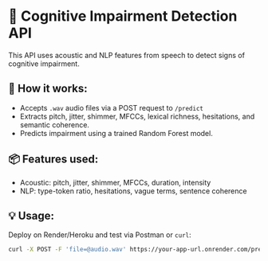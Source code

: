 # 🧠 Cognitive Impairment Detection API

This API uses acoustic and NLP features from speech to detect signs of cognitive impairment.

## 🚀 How it works:
- Accepts `.wav` audio files via a POST request to `/predict`
- Extracts pitch, jitter, shimmer, MFCCs, lexical richness, hesitations, and semantic coherence.
- Predicts impairment using a trained Random Forest model.

## 📦 Features used:
- Acoustic: pitch, jitter, shimmer, MFCCs, duration, intensity
- NLP: type-token ratio, hesitations, vague terms, sentence coherence

## 💡 Usage:
Deploy on Render/Heroku and test via Postman or `curl`:
```bash
curl -X POST -F 'file=@audio.wav' https://your-app-url.onrender.com/predict
```
